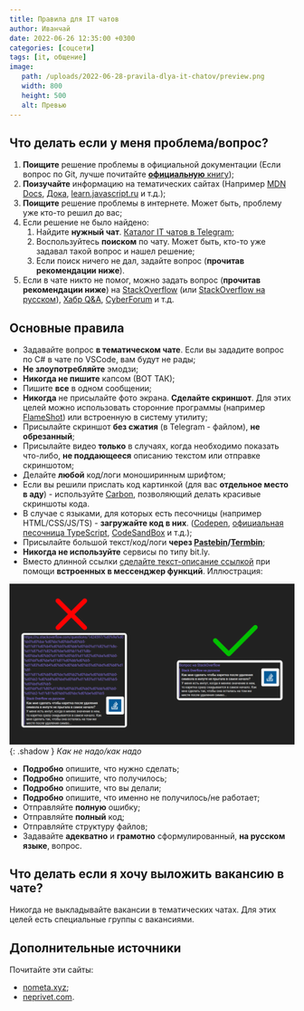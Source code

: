 ```yaml
---
title: Правила для IT чатов
author: Иванчай
date: 2022-06-26 12:35:00 +0300
categories: [соцсети]
tags: [it, общение]
image:
   path: /uploads/2022-06-28-pravila-dlya-it-chatov/preview.png
   width: 800
   height: 500
   alt: Превью
---
```


## Что делать если у меня проблема/вопрос?

1. **Поищите** решение проблемы в официальной документации (Если вопрос по Git, лучше почитайте [**официальную** книгу](https://git-scm.com/book/ru/v2));
2. **Поизучайте** информацию на тематических сайтах (Например [MDN Docs](https://developer.mozilla.org/ru/), [Дока](https://doka.guide/), [learn.javascript.ru](https://learn.javascript.ru/) и т.д.);
3. **Поищите** решение проблемы в интернете. Может быть, проблему уже кто-то решил до вас;
4. Если решение не было найдено:
   1. Найдите **нужный чат**. [Каталог IT чатов в Telegram](https://t.me/it_chats/);
   2. Воспользуйтесь **поиском** по чату. Может быть, кто-то уже задавал такой вопрос и нашел решение;
   3. Если поиск ничего не дал, задайте вопрос (**прочитав рекомендации ниже**).
5. Если в чате никто не помог, можно задать вопрос (**прочитав рекомендации ниже**) на [StackOverflow](https://stackoverflow.com/) (или [StackOverflow на русском](https://ru.stackoverflow.com/)), [Хабр Q&A](https://qna.habr.com/), [CyberForum](https://www.cyberforum.ru/) и т.д.

## Основные правила

-  Задавайте вопрос **в тематическом чате**. Если вы зададите вопрос по C# в чате по VSCode, вам будут не рады;
-  **Не злоупотребляйте** эмодзи;
-  **Никогда не пишите** капсом (ВОТ ТАК);
-  Пишите **все** в одном сообщении; 
-  **Никогда** не присылайте фото экрана. **Сделайте скриншот**. Для этих целей можно использовать сторонние программы (например [FlameShot](https://flameshot.org/)) или встроенную в систему утилиту;
-  Присылайте скриншот **без сжатия** (в Telegram - файлом), **не обрезанный**;
-  Присылайте видео **только** в случаях, когда необходимо показать что-либо, **не поддающееся** описанию текстом или отправке скриншотом;
-  Делайте **любой** код/логи моноширинным шрифтом;
-  Если вы решили прислать код картинкой (для вас **отдельное место в аду**) - используйте [Carbon](https://carbon.now.sh/), позволяющий делать красивые  скриншоты кода.
-  В случае с языками, для которых есть песочницы (например HTML/CSS/JS/TS) - **загружайте код в них**. ([Codepen](https://codepen.io/), [официальная песочница TypeScript](https://www.typescriptlang.org/play/), [CodeSandBox](https://codesandbox.io/) и т.д.);
-  Присылайте большой текст/код/логи **через [Pastebin](https://pastebin.com/)/[Termbin](https://termbin.com/)**;
-  **Никогда не используйте** сервисы по типу bit.ly.
-  Вместо длинной ссылки [сделайте текст-описание ссылкой](https://yandex.ru/search/?text=telegram+как+сделать+текст+ссылку+(гиперссылку)) при помощи **встроенных в мессенджер функций**. Иллюстрация:

![](/uploads/2022-06-28-pravila-dlya-it-chatov/good-links.png){: .shadow }
_Как не надо/как надо_

-  **Подробно** опишите, что нужно сделать;
-  **Подробно** опишите, что получилось;
-  **Подробно** опишите, что вы делали;
-  **Подробно** опишите, что именно не получилось/не работает;
-  Отправляйте **полную** ошибку;
-  Отправляйте **полный** код;
-  Отправляйте структуру файлов;
-  Задавайте **адекватно** и **грамотно** сформулированный, **на русском языке**, вопрос.

## Что делать если я хочу выложить вакансию в чате?
Никогда не выкладывайте вакансии в тематических чатах. Для этих целей есть специальные группы с вакансиями.

## Дополнительные источники
Почитайте эти сайты:

-  [nometa.xyz](https://nometa.xyz/);
-  [neprivet.com](https://neprivet.com/).
